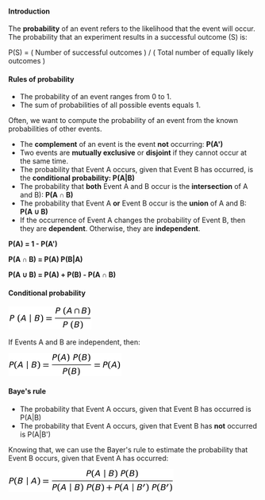 
#### Introduction

The **probability** of an event refers to the likelihood that the event will occur. 
The probability that an experiment results in a successful outcome (S) is:

P(S) = ( Number of successful outcomes ) / ( Total number of equally likely outcomes )


#### Rules of probability

+ The probability of an event ranges from 0 to 1.
+ The sum of probabilities of all possible events equals 1.

Often, we want to compute the probability of an event from the known probabilities of other events. 

+ The **complement** of an event is the event **not** occurring: **P(A')**
+ Two events are **mutually exclusive** or **disjoint** if they cannot occur at the same time.
+ The probability that Event A occurs, given that Event B has occurred, is the **conditional probability: P(A|B)**
+ The probability that **both** Event A and B occur is the **intersection** of A and B): **P(A ∩ B)**
+ The probability that Event A **or** Event B occur is the **union** of A and B: **P(A ∪ B)**
+ If the occurrence of Event A changes the probability of Event B, then they are **dependent**. Otherwise, they are **independent**.


**P(A) = 1 - P(A')**

**P(A ∩ B) = P(A) P(B|A)**

**P(A ∪ B) = P(A) + P(B) - P(A ∩ B)**


#### Conditional probability

![pAgivenB](equations/pAgivenB.png?raw=true)


If Events A and B are independent, then:

![pAgivenBindep](equations/pAgivenBindep.png?raw=true)


#### Baye's rule

+ The probability that Event A occurs, given that Event B has occurred is P(A|B)
+ The probability that Event A occurs, given that Event B has **not** occurred is P(A|B')

Knowing that, we can use the Bayer's rule to estimate the probability that Event B occurs, given that Event A has occurred:

![pBayer](equations/pBayer.png?raw=true)